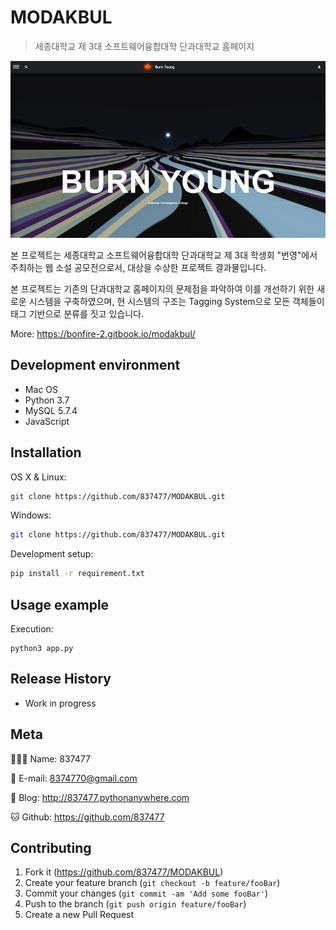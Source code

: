 # MODAKBUL
> 세종대학교 제 3대 소프트웨어융합대학 단과대학교 홈페이지

<p><img src="./rdm/MODAKBUL.png"></p>

본 프로젝트는 세종대학교 소프트웨어융합대학 단과대학교 제 3대 학생회 "번영"에서 주최하는 웹 소설 공모전으로서, 대상을 수상한 프로젝트 결과물입니다.

본 프로젝트는 기존의 단과대학교 홈페이지의 문제점을 파악하여 이를 개선하기 위한 새로운 시스템을 구축하였으며, 현 시스템의 구조는 Tagging System으로 모든 객체들이 태그 기반으로 분류를 짓고 있습니다.

More: https://bonfire-2.gitbook.io/modakbul/

## Development environment

- Mac OS
- Python 3.7
- MySQL 5.7.4
- JavaScript

## Installation

OS X & Linux:

```sh
git clone https://github.com/837477/MODAKBUL.git
```

Windows:

```sh
git clone https://github.com/837477/MODAKBUL.git
```

Development setup:

```sh
pip install -r requirement.txt
```

## Usage example

Execution:

```
python3 app.py
```

## Release History

* Work in progress

## Meta

🙋🏻‍♂️ Name: 837477 

📧 E-mail: 8374770@gmail.com

📔 Blog: http://837477.pythonanywhere.com

🐱 Github: https://github.com/837477

## Contributing

1. Fork it (<https://github.com/837477/MODAKBUL>)
2. Create your feature branch (`git checkout -b feature/fooBar`)
3. Commit your changes (`git commit -am 'Add some fooBar'`)
4. Push to the branch (`git push origin feature/fooBar`)
5. Create a new Pull Request